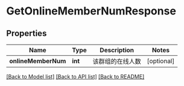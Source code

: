 # GetOnlineMemberNumResponse

## Properties
Name | Type | Description | Notes
------------ | ------------- | ------------- | -------------
**onlineMemberNum** | **int** | 该群组的在线人数 | [optional] 

[[Back to Model list]](../README.md#documentation-for-models) [[Back to API list]](../README.md#documentation-for-api-endpoints) [[Back to README]](../README.md)


